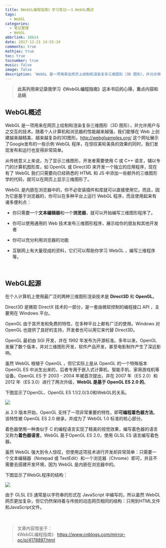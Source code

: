 ```yaml
---
title: 《WebGL编程指南》学习笔记——1.WebGL概述
tags:
  - WebGL
categories: 
  - 笔记整理
  - WebGL
abbrlink: 18614
date: 2017-12-21 14:55:24
comments: true
mathjax: true
toc: true
tocnumber: true
music: false
image: false
description: 'WebGL 是一项用来在网页上绘制和渲染复杂三维图形（3D 图形），并允许用户与之交互的技术。随着个人计算机和浏览器的性能越来越强，我们能够在 Web 上创建越来越精美、越来越复杂的3D图形。'
---
```

>  **此系列用来记录我学习《WebGL编程指南》这本书后的心得，重点内容和总结**



## WebGL概述



WebGL 是一项用来在网页上绘制和渲染复杂三维图形（3D 图形），并允许用户与之交互的技术。随着个人计算机和浏览器的性能越来越强，我们能够在 Web 上创建越来越精美、越来越复杂的3D图形。http://webglsamples.org/ 这个网址展示了Google发布的一些示例 WebGL 程序，在惊叹美轮美奂的效果的同时，我们发现发布和运行也变得非常简单。

从传统意义上来说，为了显示三维图形，开发者需要使用 C 或 C++ 语言，辅以专门的计算机图形库，如 OpenGL 或 Direct3D 来开发一个独立的应用程序，现在有了 WebGL 我们只需要向已经熟悉的 HTML 和 JS 中添加一些额外的三维图形学的代码，就可以在网页上显示三维图形了。

WebGL 是内嵌在浏览器中的，你不必安装插件和库就可以直接使用它。而且，因为它是基于浏览器的，你可以在多种平台上运行 WebGL 程序，而且使用起来有诸多便利点：

 - 你只需要一个**文本编辑器**和一个**浏览器**，就可以开始编写三维图形程序了。

 - 你可以使用通用的 Web 技术发布三维图形程序，展示给你的朋友和其他开发者

 - 你可以充分利用浏览器的功能

 - 互联网上有大量现成的资料，它们可以帮助你学习 WebGL ，编写三维程序等。


​              

## WebGL起源

在个人计算机上使用最广泛的两种三维图形渲染技术是 **Direct3D** 和 **OpenGL**。

Direct3D 是微软 DirectX 技术的一部分，是一套由微软控制的编程接口 API ，主要用在 Windows 平台。 

OpenGL 由于其开发和免费的特性，在多种平台上都有广泛的使用。Windows 对 OpenGL 也提供了良好的支持，开发者也可以用它来代替 Direct3D。

OpenGL 最初由 SGI 开发，并在 1992 年发布为开源标准。多年以来，OpenGL 发展了数个版本，并对三维图形开发，软件产品开发，甚至电影制作产生了深远影响。 

虽然 WebGL 根植于 OpenGL ，但它实际上是从 OpenGL 的一个特殊版本 OpenGL ES 中派生出来的，后者专用于嵌入式计算机、智能手机、家用游戏机等设备。OpenGL ES 于 2003 - 2004 年被首次提出，并在 2007 年（ES 2.0）和 2012 年（ES 3.0）进行了两次升级，**WebGL 是基于 OpenGL ES 2.0 的**。

下图显示了OpenGL、OpenGL ES 1.1/2.0/3.0和WebGL的关系。 

![](https://photo.hushhw.cn/images/Snipaste_2019-03-05_09-37-29.png)



从 2.0 版本开始，OpenGL 支持了一项非常重要的特性，即**可编程着色器方法**。该特性被 OpenGL ES 2.0 继承，并成为了 WebGL 1.0 标准的核心部分。

着色器使用一种类似于 C 的编程语言实现了精美的视觉效果，编写着色器的语言又称为**着色器语言**。WebGL 基于OpenGL ES 2.0，使用 GLSL ES 语言编写着色器。

虽然 WebGL 强大到令人惊叹，但使用这项技术进行开发却异常简单：只需要一个文本编辑器（Notepad 或 TextEdit）和一个浏览器（Chrome）即可，并且不需要去搭建开发环境，因为 WebGL 是内嵌在浏览器中的。

下图显示了WebGL程序的结构：

![](https://photo.hushhw.cn/images/Snipaste_2019-03-05_09-37-53.png)

由于 GLSL ES 通常是以字符串的形式在 JavaScript 中编写的，所以虽然 WebGL 网页更加复杂，但它仍然保持着与传统的动态网页相同的结构：只用到HTML文件和JavaScript文件。

　　

> 文章内容借鉴于： 			
> 《WebGL编程指南》
>  https://www.cnblogs.com/mirror-pc/p/4178897.html

